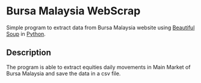 # Bursa Malaysia WebScrap
Simple program to extract data from Bursa Malaysia website using [Beautiful Soup](https://www.crummy.com/software/BeautifulSoup/bs4/doc/) in [Python](https://www.python.org/).

## Description
The program is able to extract equities daily movements in Main Market of Bursa Malaysia and save the data in a csv file.

